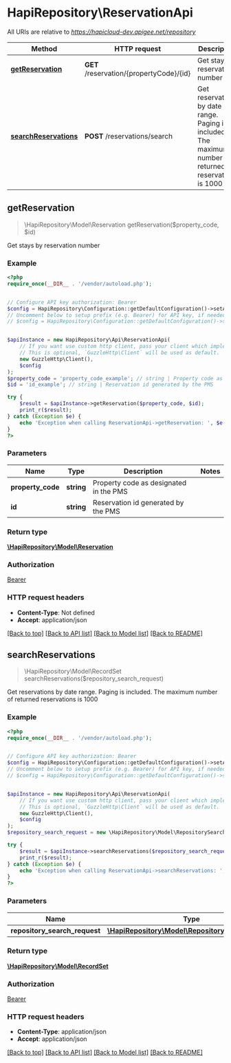 # HapiRepository\ReservationApi

All URIs are relative to *https://hapicloud-dev.apigee.net/repository*

Method | HTTP request | Description
------------- | ------------- | -------------
[**getReservation**](ReservationApi.md#getReservation) | **GET** /reservation/{propertyCode}/{id} | Get stays by reservation number
[**searchReservations**](ReservationApi.md#searchReservations) | **POST** /reservations/search | Get reservations by date range. Paging is included. The maximum number of returned reservations is 1000



## getReservation

> \HapiRepository\Model\Reservation getReservation($property_code, $id)

Get stays by reservation number

### Example

```php
<?php
require_once(__DIR__ . '/vendor/autoload.php');


// Configure API key authorization: Bearer
$config = HapiRepository\Configuration::getDefaultConfiguration()->setApiKey('Authorization', 'YOUR_API_KEY');
// Uncomment below to setup prefix (e.g. Bearer) for API key, if needed
// $config = HapiRepository\Configuration::getDefaultConfiguration()->setApiKeyPrefix('Authorization', 'Bearer');


$apiInstance = new HapiRepository\Api\ReservationApi(
    // If you want use custom http client, pass your client which implements `GuzzleHttp\ClientInterface`.
    // This is optional, `GuzzleHttp\Client` will be used as default.
    new GuzzleHttp\Client(),
    $config
);
$property_code = 'property_code_example'; // string | Property code as designated in the PMS
$id = 'id_example'; // string | Reservation id generated by the PMS

try {
    $result = $apiInstance->getReservation($property_code, $id);
    print_r($result);
} catch (Exception $e) {
    echo 'Exception when calling ReservationApi->getReservation: ', $e->getMessage(), PHP_EOL;
}
?>
```

### Parameters


Name | Type | Description  | Notes
------------- | ------------- | ------------- | -------------
 **property_code** | **string**| Property code as designated in the PMS |
 **id** | **string**| Reservation id generated by the PMS |

### Return type

[**\HapiRepository\Model\Reservation**](../Model/Reservation.md)

### Authorization

[Bearer](../../README.md#Bearer)

### HTTP request headers

- **Content-Type**: Not defined
- **Accept**: application/json

[[Back to top]](#) [[Back to API list]](../../README.md#documentation-for-api-endpoints)
[[Back to Model list]](../../README.md#documentation-for-models)
[[Back to README]](../../README.md)


## searchReservations

> \HapiRepository\Model\RecordSet searchReservations($repository_search_request)

Get reservations by date range. Paging is included. The maximum number of returned reservations is 1000

### Example

```php
<?php
require_once(__DIR__ . '/vendor/autoload.php');


// Configure API key authorization: Bearer
$config = HapiRepository\Configuration::getDefaultConfiguration()->setApiKey('Authorization', 'YOUR_API_KEY');
// Uncomment below to setup prefix (e.g. Bearer) for API key, if needed
// $config = HapiRepository\Configuration::getDefaultConfiguration()->setApiKeyPrefix('Authorization', 'Bearer');


$apiInstance = new HapiRepository\Api\ReservationApi(
    // If you want use custom http client, pass your client which implements `GuzzleHttp\ClientInterface`.
    // This is optional, `GuzzleHttp\Client` will be used as default.
    new GuzzleHttp\Client(),
    $config
);
$repository_search_request = new \HapiRepository\Model\RepositorySearchRequest(); // \HapiRepository\Model\RepositorySearchRequest | 

try {
    $result = $apiInstance->searchReservations($repository_search_request);
    print_r($result);
} catch (Exception $e) {
    echo 'Exception when calling ReservationApi->searchReservations: ', $e->getMessage(), PHP_EOL;
}
?>
```

### Parameters


Name | Type | Description  | Notes
------------- | ------------- | ------------- | -------------
 **repository_search_request** | [**\HapiRepository\Model\RepositorySearchRequest**](../Model/RepositorySearchRequest.md)|  |

### Return type

[**\HapiRepository\Model\RecordSet**](../Model/RecordSet.md)

### Authorization

[Bearer](../../README.md#Bearer)

### HTTP request headers

- **Content-Type**: application/json
- **Accept**: application/json

[[Back to top]](#) [[Back to API list]](../../README.md#documentation-for-api-endpoints)
[[Back to Model list]](../../README.md#documentation-for-models)
[[Back to README]](../../README.md)

